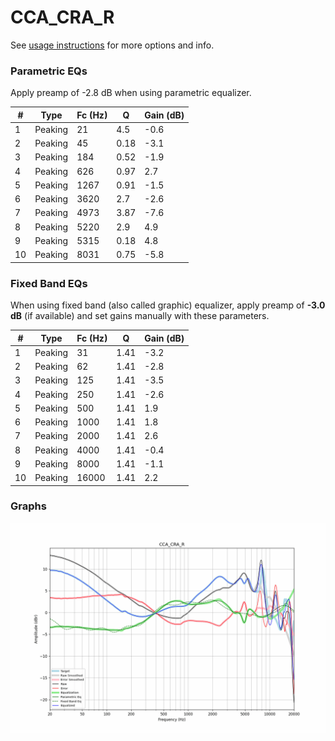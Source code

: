 # CCA_CRA_R
See [usage instructions](https://github.com/jaakkopasanen/AutoEq#usage) for more options and info.

### Parametric EQs
Apply preamp of -2.8 dB when using parametric equalizer.

|   # | Type    |   Fc (Hz) |    Q |   Gain (dB) |
|-----|---------|-----------|------|-------------|
|   1 | Peaking |        21 | 4.5  |        -0.6 |
|   2 | Peaking |        45 | 0.18 |        -3.1 |
|   3 | Peaking |       184 | 0.52 |        -1.9 |
|   4 | Peaking |       626 | 0.97 |         2.7 |
|   5 | Peaking |      1267 | 0.91 |        -1.5 |
|   6 | Peaking |      3620 | 2.7  |        -2.6 |
|   7 | Peaking |      4973 | 3.87 |        -7.6 |
|   8 | Peaking |      5220 | 2.9  |         4.9 |
|   9 | Peaking |      5315 | 0.18 |         4.8 |
|  10 | Peaking |      8031 | 0.75 |        -5.8 |

### Fixed Band EQs
When using fixed band (also called graphic) equalizer, apply preamp of **-3.0 dB** (if available) and set gains manually with these parameters.

|   # | Type    |   Fc (Hz) |    Q |   Gain (dB) |
|-----|---------|-----------|------|-------------|
|   1 | Peaking |        31 | 1.41 |        -3.2 |
|   2 | Peaking |        62 | 1.41 |        -2.8 |
|   3 | Peaking |       125 | 1.41 |        -3.5 |
|   4 | Peaking |       250 | 1.41 |        -2.6 |
|   5 | Peaking |       500 | 1.41 |         1.9 |
|   6 | Peaking |      1000 | 1.41 |         1.8 |
|   7 | Peaking |      2000 | 1.41 |         2.6 |
|   8 | Peaking |      4000 | 1.41 |        -0.4 |
|   9 | Peaking |      8000 | 1.41 |        -1.1 |
|  10 | Peaking |     16000 | 1.41 |         2.2 |

### Graphs
![](./CCA_CRA_R.png)
